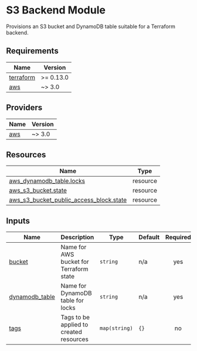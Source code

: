 # S3 Backend Module

Provisions an S3 bucket and DynamoDB table suitable for a Terraform backend.

<!-- BEGIN_TF_DOCS -->
## Requirements

| Name | Version |
|------|---------|
| <a name="requirement_terraform"></a> [terraform](#requirement\_terraform) | >= 0.13.0 |
| <a name="requirement_aws"></a> [aws](#requirement\_aws) | ~> 3.0 |

## Providers

| Name | Version |
|------|---------|
| <a name="provider_aws"></a> [aws](#provider\_aws) | ~> 3.0 |

## Resources

| Name | Type |
|------|------|
| [aws_dynamodb_table.locks](https://registry.terraform.io/providers/hashicorp/aws/latest/docs/resources/dynamodb_table) | resource |
| [aws_s3_bucket.state](https://registry.terraform.io/providers/hashicorp/aws/latest/docs/resources/s3_bucket) | resource |
| [aws_s3_bucket_public_access_block.state](https://registry.terraform.io/providers/hashicorp/aws/latest/docs/resources/s3_bucket_public_access_block) | resource |

## Inputs

| Name | Description | Type | Default | Required |
|------|-------------|------|---------|:--------:|
| <a name="input_bucket"></a> [bucket](#input\_bucket) | Name for AWS bucket for Terraform state | `string` | n/a | yes |
| <a name="input_dynamodb_table"></a> [dynamodb\_table](#input\_dynamodb\_table) | Name for DynamoDB table for locks | `string` | n/a | yes |
| <a name="input_tags"></a> [tags](#input\_tags) | Tags to be applied to created resources | `map(string)` | `{}` | no |
<!-- END_TF_DOCS -->
